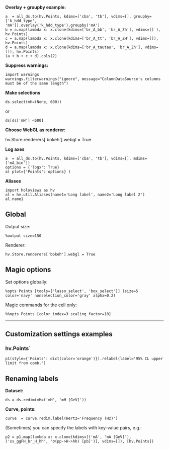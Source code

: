 **Overlay + groupby example:**

~~~~
a  = all_ds.to(hv.Points, kdims=['cba', 'tb'], vdims=[], groupby=['k_hdd_type',
'mA']).overlay('k_hdd_type').groupby('mA')
b = a.map(lambda x: x.clone(kdims=['br_A_bb', 'br_A_Zh'], vdims=[] ), hv.Points)
c = a.map(lambda x: x.clone(kdims=['br_A_tt', 'br_A_ZH'], vdims=[]), hv.Points)
d = a.map(lambda x: x.clone(kdims=['br_A_tautau', 'br_A_Zh'], vdims=[]), hv.Points)
(a + b + c + d).cols(2)
~~~~

**Suppress warnings:**

~~~~
import warnings
warnings.filterwarnings("ignore", message="ColumnDataSource's columns must be of the same length")
~~~~


**Make selections**

`ds.select(mH=(None, 600))`

or

`ds[ds['mH'] <600]`

**Choose WebGL as renderer:**

hv.Store.renderers['bokeh'].webgl = True

**Log axes**

~~~~
a  = all_ds.to(hv.Points, kdims=['cba', 'tb'], vdims=[], mdims=['mA_bin'])
options = {'logx': True}
a( plot={'Points': options} )
~~~~


**Aliases**

~~~~
import holoviews as hv
al = hv.util.Aliases(name1='Long label', name2='Long label 2')
al.name1
~~~~


## Global

Output size: 

~~~~
%output size=150
~~~~

Renderer:

~~~~
hv.Store.renderers['bokeh'].webgl = True
~~~~

## Magic options

Set options globally:

~~~~
%opts Points [tools=['lasso_select', 'box_select']] (size=5 color='navy' nonselection_color='gray' alpha=0.2)
~~~~

Magic commands for the cell only:

~~~~
%%opts Points [color_index=3 scaling_factor=10]
~~~~


-------------------------------------------------------------------------------------------------------------

## Customization settings examples

### hv.Points`

~~~~
p1(style={'Points': dict(color='orange')}).relabel(label='95% CL upper limit from comb.')
~~~~


## Renaming labels

**Dataset:**

~~~~
ds = ds.redim(mH=('mH', 'mH [GeV]'))
~~~~

**Curve, points:**

~~~~
curve  = curve.redim.label(Hertz='Frequency (Hz)')
~~~~

(Sometimes) you can specify the labels with key-value pairs, e.g.:

~~~~
p2 = p1.map(lambda x: x.clone(kdims=[('mA', 'mA [GeV]'), ('xs_ggFH_br_H_hh', 'σ(pp->H->hh) [pb]')], vdims=[]), [hv.Points])
~~~~
